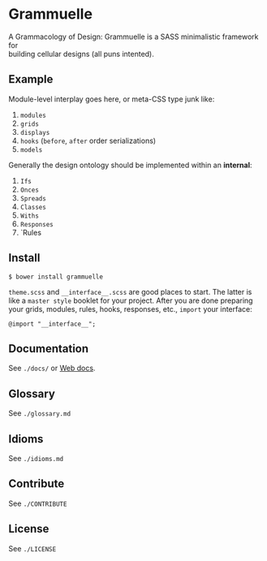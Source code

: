 # Grammuelle

A Grammacology of Design: Grammuelle is a SASS minimalistic framework for  
building cellular designs (all puns intented).

## Example

Module-level interplay goes here, or meta-CSS type junk like:

1. `modules`
2. `grids`
3. `displays`
4. `hooks` (`before`, `after` order serializations)
5. `models`

Generally the design ontology should be implemented within an __internal__:

1. `Ifs`
2. `Onces`
3. `Spreads`
4. `Classes`
5. `Withs`
6. `Responses`
7. `Rules

## Install

    $ bower install grammuelle

`theme.scss` and `__interface__.scss` are good places to start. The latter is
like a `master style` booklet for your project. After you are done preparing
your grids, modules, rules, hooks, responses, etc., `import` your interface:

    @import "__interface__";

## Documentation

See `./docs/` or [Web docs](http://grammuelle.io/docs).

## Glossary

See `./glossary.md`

## Idioms

See `./idioms.md`

## Contribute

See `./CONTRIBUTE`

## License

See `./LICENSE`
